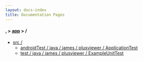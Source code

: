 ```yaml
---
layout: docs-index
title: Documentation Pages
---
```

#### [.](./../index) > [app](./index) > **/**

- [src /](src)
	- [androidTest / java / james / plusviewer / ApplicationTest](src/androidTest/java/james/plusviewer/ApplicationTest)
	- [test / java / james / plusviewer / ExampleUnitTest](src/test/java/james/plusviewer/ExampleUnitTest)

